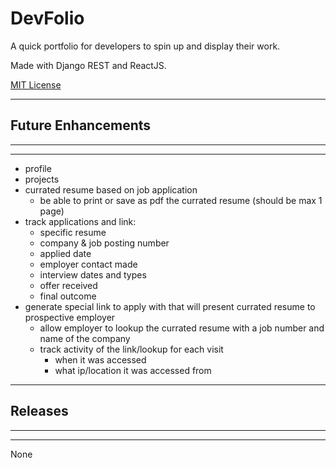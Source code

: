 # DevFolio

A quick portfolio for developers to spin up and display their
work.

Made with Django REST and ReactJS.

[MIT License](https://github.com/andrewjcm/devfolio/blob/master/LICENSE.md)

---

## Future Enhancements
---
---
- profile
- projects
- currated resume based on job application
    - be able to print or save as pdf the currated resume (should be max 1 page)
- track applications and link:
    - specific resume
    - company & job posting number
    - applied date
    - employer contact made
    - interview dates and types
    - offer received
    - final outcome
- generate special link to apply with that will present currated resume to prospective employer
    - allow employer to lookup the currated resume with a job number and name of the company
    - track activity of the link/lookup for each visit
        - when it was accessed
        - what ip/location it was accessed from  
  
---
## Releases
---
---
None
